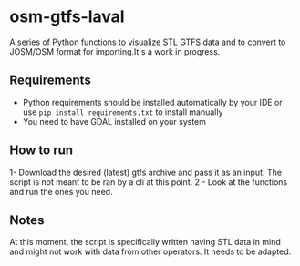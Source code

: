 # osm-gtfs-laval

A series of Python functions to visualize STL GTFS data and to convert to JOSM/OSM format for importing.It's a work in progress.

## Requirements
- Python requirements should be installed automatically by your IDE or use `pip install requirements.txt` to install manually
- You need to have GDAL installed on your system

## How to run
1- Download the desired (latest) gtfs archive and pass it as an input. The script is not meant to be ran by a cli at this point.
2 - Look at the functions and run the ones you need.


## Notes
At this moment, the script is specifically written having STL data in mind and might not work with data from other operators. It needs to be adapted.
